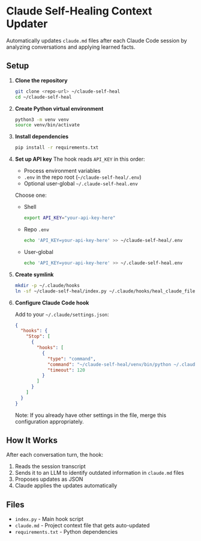 # Claude Self-Healing Context Updater

Automatically updates `claude.md` files after each Claude Code session by analyzing conversations and applying learned facts.

## Setup

1. **Clone the repository**
   ```bash
   git clone <repo-url> ~/claude-self-heal
   cd ~/claude-self-heal
   ```

2. **Create Python virtual environment**
   ```bash
   python3 -m venv venv
   source venv/bin/activate
   ```

3. **Install dependencies**
   ```bash
   pip install -r requirements.txt
   ```

4. **Set up API key**
   The hook reads `API_KEY` in this order:
   - Process environment variables
   - `.env` in the repo root (`~/claude-self-heal/.env`)
   - Optional user-global `~/.claude-self-heal.env`

   Choose one:
   - Shell
     ```bash
     export API_KEY="your-api-key-here"
     ```
   - Repo `.env`
     ```bash
     echo 'API_KEY=your-api-key-here' >> ~/claude-self-heal/.env
     ```
   - User-global
     ```bash
     echo 'API_KEY=your-api-key-here' >> ~/.claude-self-heal.env
     ```

5. **Create symlink**
   ```bash
   mkdir -p ~/.claude/hooks
   ln -sf ~/claude-self-heal/index.py ~/.claude/hooks/heal_claude_files.py
   ```

6. **Configure Claude Code hook**
   
   Add to your `~/.claude/settings.json`:
   ```json
   {
     "hooks": {
       "Stop": [
         {
           "hooks": [
             {
               "type": "command",
               "command": "~/claude-self-heal/venv/bin/python ~/.claude/hooks/heal_claude_files.py",
               "timeout": 120
             }
           ]
         }
       ]
     }
   }
   ```
   
   Note: If you already have other settings in the file, merge this configuration appropriately.

## How It Works

After each conversation turn, the hook:
1. Reads the session transcript
2. Sends it to an LLM to identify outdated information in `claude.md` files
3. Proposes updates as JSON
4. Claude applies the updates automatically

## Files

- `index.py` - Main hook script
- `claude.md` - Project context file that gets auto-updated
- `requirements.txt` - Python dependencies